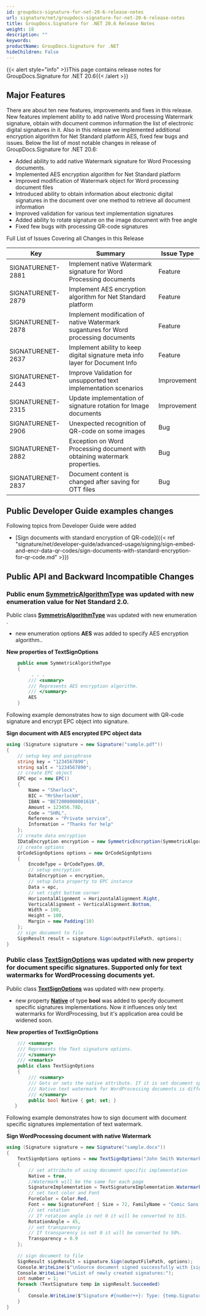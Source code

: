 ```yaml
---
id: groupdocs-signature-for-net-20-6-release-notes
url: signature/net/groupdocs-signature-for-net-20-6-release-notes
title: GroupDocs.Signature for .NET 20.6 Release Notes
weight: 18
description: ""
keywords: 
productName: GroupDocs.Signature for .NET
hideChildren: False
---
```

{{< alert style="info" >}}This page contains release notes for GroupDocs.Signature for .NET 20.6{{< /alert >}}

## Major Features

There are about ten new features, improvements and fixes in this release. New features implement ability to add native Word processing Watermark signature, obtain with document common information the list of electronic digital signatures in it. Also in this release we implemented additional encryption algorithm for Net Standard platform AES, fixed few bugs and issues. Below the list of most notable changes in release of GroupDocs.Signature for .NET 20.6:

*   Added ability to add native Watermark signature for Word Processing documents.
*   Implemented AES encryption algorithm for Net Standard platform
*   Improved modification of Watermark object for Word processing document files
*   Introduced ability to obtain information about electronic digital signatures in the document over one method to retrieve all document information
*   Improved validation for various text implementation signatures
*   Added ability to rotate signature on the image document with free angle
*   Fixed few bugs with processing QR-code signatures  
      
Full List of Issues Covering all Changes in this Release

| Key | Summary | Issue Type |
| --- | --- | --- |
| SIGNATURENET-2881 | Implement native Watermark signature for Word Processing documents | Feature |
| SIGNATURENET-2879 | Implement AES encryption algorithm for Net Standard platform | Feature |
| SIGNATURENET-2878 | Implement modification of native Watermark sugantures for Word processing documents | Feature |
| SIGNATURENET-2637 | Implement ability to keep digital signature meta info layer for Document Info | Feature |
| SIGNATURENET-2443 | Improve Validation for unsupported text implementation scenarios | Improvement |
| SIGNATURENET-2315 | Update implementation of signature rotation for Image documents | Improvement |
| SIGNATURENET-2906 | Unexpected recognition of QR-code on some images | Bug |
| SIGNATURENET-2882 | Exception on Word Processing document with obtaining watermark properties. | Bug |
| SIGNATURENET-2837 | Document content is changed after saving for OTT files | Bug |

## Public Developer Guide examples changes
Following topics from Developer Guide were added
*   [Sign documents with standard encryption of QR-code]({{< ref "signature/net/developer-guide/advanced-usage/signing/sign-embed-and-encr-data-qr-codes/sign-documents-with-standard-encryption-for-qr-code.md" >}})

## Public API and Backward Incompatible Changes

### Public enum [SymmetricAlgorithmType](https://apireference.groupdocs.com/signature/net/groupdocs.signature.domain.extensions/symmetricalgorithmtype) was updated with new enumeration value for Net Standard 2.0.

Public class **[SymmetricAlgorithmType](https://apireference.groupdocs.com/signature/net/groupdocs.signature.domain.extensions/symmetricalgorithmtype)** was updated with new enumeration .

*   new enumeration options **AES** was added to specify AES encryption algorithm..

**New properties of TextSignOptions**

```csharp
    public enum SymmetricAlgorithmType
    {
         . . .
        /// <summary>
        /// Represents AES encryption algorithm.
        /// </summary>
        AES
    }
```

Following example demonstrates how to sign document with QR-code signature and encrypt EPC object into signature.

**Sign document with AES encrypted EPC object data**

```csharp
using (Signature signature = new Signature("sample.pdf"))
{
    // setup key and passphrase
    string key = "1234567890";
    string salt = "1234567890";
    // create EPC object
    EPC epc = new EPC()
    {
        Name = "Sherlock",
        BIC = "MrSherlockH",
        IBAN = "BE72000000001616",
        Amount = 123456.78D,
        Code = "SHRL",
        Reference = "Private service",
        Information = "Thanks for help"
    };
    // create data encryption
    IDataEncryption encryption = new SymmetricEncryption(SymmetricAlgorithmType.AES, key, salt);
    // create options
    QrCodeSignOptions options = new QrCodeSignOptions
    {
        EncodeType = QrCodeTypes.QR,
        // setup encryption
        DataEncryption = encryption,
        // setup Data property to EPC instance
        Data = epc,
        // set right bottom corner
        HorizontalAlignment = HorizontalAlignment.Right,
        VerticalAlignment = VerticalAlignment.Bottom,
        Width = 100,
        Height = 100,
        Margin = new Padding(10)
    };
    // sign document to file
    SignResult result = signature.Sign(outputFilePath, options);
}
```

### Public class [TextSignOptions](https://apireference.groupdocs.com/signature/net/groupdocs.signature.options/textsignoptions) was updated with new property for document specific signatures. Supported only for text watermarks for WordProcessing documents yet.

Public class **[TextSignOptions](https://apireference.groupdocs.com/signature/net/groupdocs.signature.options/textsignoptions)** was updated with new property.

*   new property **[Native](https://apireference.groupdocs.com/signature/net/groupdocs.signature.options/textsignoptions/properties/native)** of type **bool** was added to specify document specific signatures implementations. Now it influences only text watermarks for WordProcessing, but it's application area could be widened soon.

**New properties of TextSignOptions**

```csharp
    /// <summary>
    /// Represents the Text signature options.
    /// </summary>
    /// <remarks>
    public class TextSignOptions
    {
        /// <summary>
        /// Gets or sets the native attribute. If it is set document specific signatures could be used.
        /// Native text watermark for WordProcessing documents is different than regular, for example.
        /// </summary>
        public bool Native { get; set; }
   }
```

Following example demonstrates how to sign document with document specific signatures implementation of text watermark.

**Sign WordProcessing document with native Watermark**

```csharp
using (Signature signature = new Signature("sample.docx"))
{
    TextSignOptions options = new TextSignOptions("John Smith Watermark")
    {
        // set attribute of using document specific implementation
        Native = true,
        //Watermark will be the same for each page
        SignatureImplementation = TextSignatureImplementation.Watermark,
        // set text color and Font
        ForeColor = Color.Red,
        Font = new SignatureFont { Size = 72, FamilyName = "Comic Sans MS" },
        // set rotation
        // If rotation angle is not 0 it will be converted to 315.
        RotationAngle = 45,
        // set transparency
        // If transparency is not 0 it will be converted to 50%.
        Transparency = 0.9
    };
                
    // sign document to file
    SignResult signResult = signature.Sign(outputFilePath, options);
    Console.WriteLine($"\nSource document signed successfully with {signResult.Succeeded.Count} signature(s).\nFile saved at {outputFilePath}.");
    Console.WriteLine("\nList of newly created signatures:");
    int number = 1;
    foreach (TextSignature temp in signResult.Succeeded)
    {
        Console.WriteLine($"Signature #{number++}: Type: {temp.SignatureType} Id:{temp.SignatureId}, isNative: {temp.Native}");
    }
}
```

